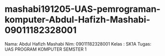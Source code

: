 # mashabi191205-UAS-pemrograman-komputer-Abdul-Hafizh-Mashabi-09011182328001
Nama: Abdul Hafizh Mashabi 
Nim: 09011182328001
Kelas : SK1A 
Tugas: UAS PROGRAM KOMPUTER SEMSTER 1
